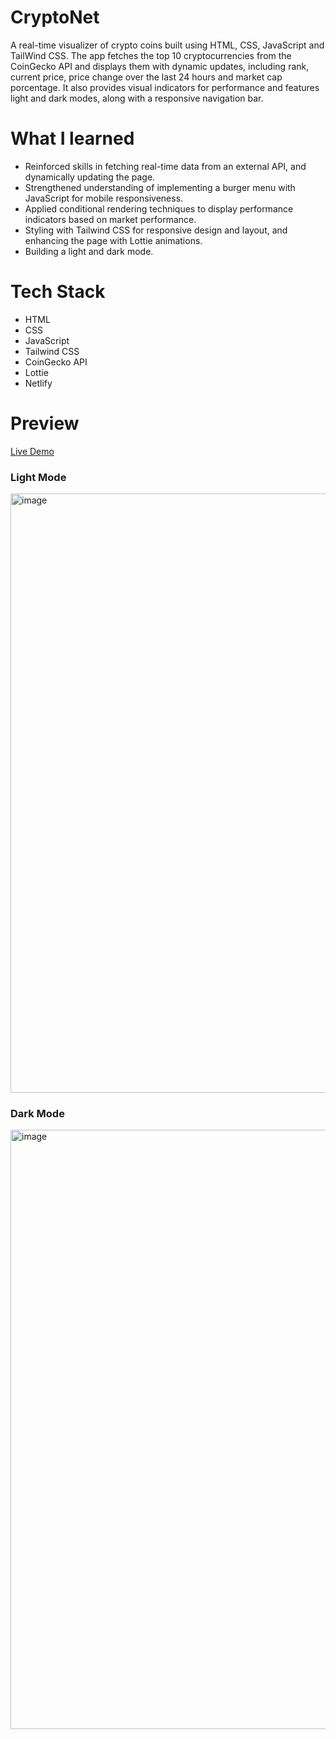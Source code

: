 # CryptoNet
A real-time visualizer of crypto coins built using HTML, CSS, JavaScript and TailWind CSS. The app fetches the top 10 cryptocurrencies from the CoinGecko API and displays them with dynamic updates, including rank, current price, price change over the last 24 hours and market cap porcentage. It also provides visual indicators for performance and features light and dark modes, along with a responsive navigation bar.

# What I learned

* Reinforced skills in fetching real-time data from an external API, and dynamically updating the page.
* Strengthened understanding of implementing a burger menu with JavaScript for mobile responsiveness.
* Applied conditional rendering techniques to display performance indicators based on market performance.
* Styling with Tailwind CSS for responsive design and layout, and enhancing the page with Lottie animations.
* Building a light and dark mode.

# Tech Stack

* HTML
* CSS
* JavaScript
* Tailwind CSS
* CoinGecko API
* Lottie
* Netlify

# Preview

[Live Demo](https://cryptonet-jo.netlify.app/)

### Light Mode
<img width="959" alt="image" src="https://github.com/user-attachments/assets/7f6796c9-3df5-4e29-826b-13bccdef714e" />

### Dark Mode
<img width="959" alt="image" src="https://github.com/user-attachments/assets/63ceb07f-fae3-4178-9e5b-9efe1c98d1fb" />


